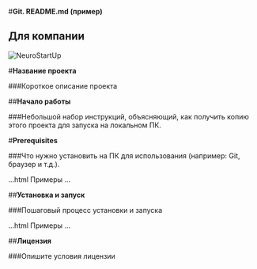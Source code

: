 #**Git. README.md (пример)**

## Для компании
![NeuroStartUp](https://camo.githubusercontent.com/c6727c717cad1e4820481abb87524f90782445c5/68747470733a2f2f692e696d6775722e636f6d2f495a4f525769492e706e67)

#**Название проекта**

###Короткое описание проекта

##**Начало работы**

###Небольшой набор инструкций, объясняющий, как получить копию этого проекта для запуска на локальном ПК.

#**Prerequisites**

###Что нужно установить на ПК для использования (например: Git, браузер и т.д.).

...html
Примеры
...

##**Установка и запуск**

###Пошаговый процесс установки и запуска

...html
Примеры
...

##**Лицензия**

###Опишите условия лицензии